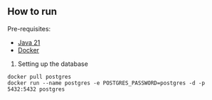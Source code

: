 ## How to run

Pre-requisites:
- [Java 21](https://www.oracle.com/pl/java/technologies/downloads/#java21)
- [Docker](https://docs.docker.com/engine/install/)

1. Setting up the database
```
docker pull postgres
docker run --name postgres -e POSTGRES_PASSWORD=postgres -d -p 5432:5432 postgres
```

